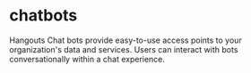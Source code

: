 # chatbots
Hangouts Chat bots provide easy-to-use access points to your organization's data and services. Users can interact with bots conversationally within a chat experience.
